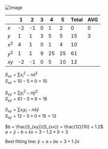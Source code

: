 
![image](https://github.com/user-attachments/assets/da5367ec-b13b-4d01-b478-962a0a002023)


|       |   1  |   2  |  3  |  4  |  5  |Total| AVG |  
|-------|------|------|-----|-----|-----|-----|-----|  
|  $x$  |  -2  |  -1  |  0  |  1  |  2  |   0 |  0  |  
|  $y$  |   1  |   1  |  3  |  5  |  5  |  15 |  3  |  
| $x^2$ |   4  |   1  |  0  |  1  |  4  |  10 |  
| $y^2$ |   1  |   1  |  9  | 25  | 25  |  61 |  
|  $xy$ |  -2  |  -1  |  0  |  5  | 10  |  12 |  



$S_{xx} = \sum{{x_{i}}^2} - n\bar{x}^2$  
$S_{xx} = 10 - 5 \times 0 = 10$  

$S_{yy} = \sum{{y_{i}}^2} - n\bar{y}^2$  
$S_{yy} = 61 - 5 \times 9 = 16$  

$S_{xy} = \sum{x_{i}y_{i}} - n\bar{x}\bar{y}$  
$S_{xy} = 12 - 5 \times 0 \times 15 = 12$  

$b = \frac{S_{xy}}{S_{xx}} = \frac{12}{10} = 1.2$  
$a = \bar{y} - b \times \bar{x}x = 3 - 1.2 \times 0 = 3$  

Best fitting line: $\hat{y} = a + bx = 3 + 1.2x$
